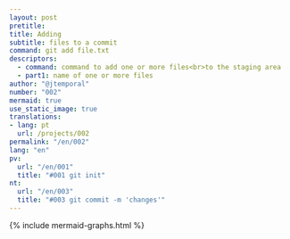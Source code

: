 ```yaml
---
layout: post
pretitle:
title: Adding
subtitle: files to a commit
command: git add file.txt
descriptors:
  - command: command to add one or more files<br>to the staging area
  - part1: name of one or more files
author: "@jtemporal"
number: "002"
mermaid: true
use_static_image: true
translations:
- lang: pt
  url: /projects/002
permalink: "/en/002"
lang: "en"
pv:
  url: "/en/001"
  title: "#001 git init"
nt:
  url: "/en/003"
  title: "#003 git commit -m 'changes'"
---
```


{% include mermaid-graphs.html %}